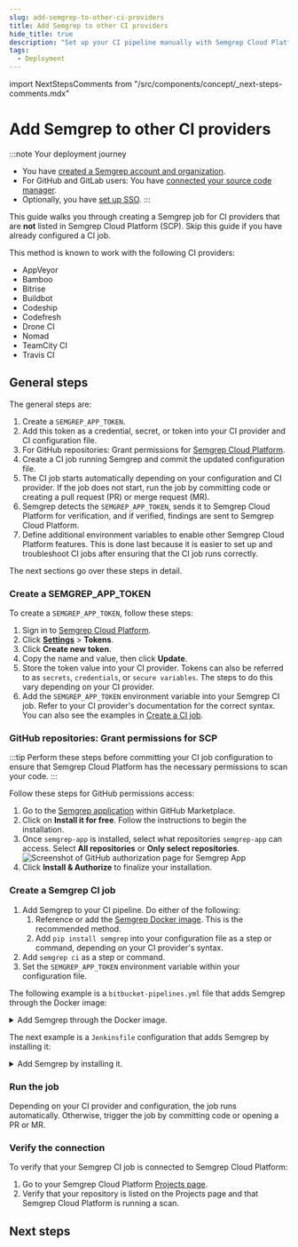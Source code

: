 ```yaml
---
slug: add-semgrep-to-other-ci-providers
title: Add Semgrep to other CI providers
hide_title: true
description: "Set up your CI pipeline manually with Semgrep Cloud Platform for centralized rule and findings management."
tags:
  - Deployment
---
```


import NextStepsComments from "/src/components/concept/_next-steps-comments.mdx"

# Add Semgrep to other CI providers

:::note Your deployment journey
- You have [created a Semgrep account and organization](/deployment/create-account-and-orgs). 
- For GitHub and GitLab users: You have [connected your source code manager](/deployment/connect-scm).
- Optionally, you have [set up SSO](/deployment/sso).
:::

This guide walks you through creating a Semgrep job for CI providers that are **not** listed in Semgrep Cloud Platform (SCP). Skip this guide if you have already configured a CI job.

This method is known to work with the following CI providers:

* AppVeyor
* Bamboo
* Bitrise
* Buildbot
* Codeship
* Codefresh
* Drone CI
* Nomad
* TeamCity CI
* Travis CI

## General steps

The general steps are:

1. Create a `SEMGREP_APP_TOKEN`.
1. Add this token as a credential, secret, or token into your CI provider and CI configuration file.
1. For GitHub repositories: Grant permissions for [Semgrep Cloud Platform](https://github.com/marketplace/semgrep-dev).
1. Create a CI job running Semgrep and commit the updated configuration file.
1. The CI job starts automatically depending on your configuration and CI provider. If the job does not start, run the job by committing code or creating a pull request (PR) or merge request (MR).
1. Semgrep detects the `SEMGREP_APP_TOKEN`, sends it to Semgrep Cloud Platform for verification, and if verified, findings are sent to Semgrep Cloud Platform.
1. Define additional environment variables to enable other Semgrep Cloud Platform features. This is done last because it is easier to set up and troubleshoot CI jobs after ensuring that the CI job runs correctly.

The next sections go over these steps in detail.

### Create a SEMGREP_APP_TOKEN

To create a `SEMGREP_APP_TOKEN`, follow these steps:

1. Sign in to [Semgrep Cloud Platform](https://semgrep.dev/login).
2. Click **[Settings](https://semgrep.dev/orgs/-/settings/tokens)** > **Tokens**.
3. Click **Create new token**.
4. Copy the name and value, then click **Update**.
5. Store the token value into your CI provider. Tokens can also be referred to as `secrets`, `credentials`, or `secure variables`. The steps to do this vary depending on your CI provider.
6. Add the `SEMGREP_APP_TOKEN` environment variable into your Semgrep CI job. Refer to your CI provider's documentation for the correct syntax. You can also see the examples in [Create a CI job](#creating-a-ci-job-running-semgrep).

### GitHub repositories: Grant permissions for SCP

:::tip
Perform these steps before committing your CI job configuration to ensure that Semgrep Cloud Platform has the necessary permissions to scan your code.
:::

Follow these steps for GitHub permissions access:

1. Go to the [Semgrep application](https://github.com/marketplace/semgrep-dev) within GitHub Marketplace.
2. Click on **Install it for free**. Follow the instructions to begin the installation.
2. Once `semgrep-app` is installed, select what repositories `semgrep-app` can access. Select **All repositories** or **Only select repositories**.
![Screenshot of GitHub authorization page for Semgrep App](/img/semgrep-ci-github-access-repos.png "Screenshot of GitHub authorization page for Semgrep App")
4. Click **Install & Authorize** to finalize your installation.

### Create a Semgrep CI job

1. Add Semgrep to your CI pipeline. Do either of the following:
    1. Reference or add the [Semgrep Docker image](https://hub.docker.com/r/returntocorp/semgrep). This is the recommended method.
    2. Add `pip install semgrep` into your configuration file as a step or command, depending on your CI provider's syntax.
2. Add `semgrep ci` as a step or command.
3. Set the `SEMGREP_APP_TOKEN` environment variable within your configuration file.

The following example is a `bitbucket-pipelines.yml` file that adds Semgrep through the Docker image:

<details><summary>Add Semgrep through the Docker image.</summary>

```yaml
image: atlassian/default-image:latest

pipelines:
  default:
    - parallel:
      - step:
        name: 'Run Semgrep scan with current branch'
        deployment: dev
        # Reference the Semgrep Docker image:
        image: returntocorp/semgrep
        script:
        # You need to set the token as an environment variable 
        # (see Create a `SEMGREP_APP_TOKEN` section).
          - export $SEMGREP_APP_TOKEN
          # Run semgrep ci:
          - semgrep ci
```

</details>

The next example is a `Jenkinsfile` configuration that adds Semgrep by installing it:

<details><summary>Add Semgrep by installing it.</summary>

```javascript
pipeline {
  agent any
  stages {
    stage('Semgrep-Scan') {
        environment { 
          // You need to set the token as an environment variable 
          // (see Create a `SEMGREP_APP_TOKEN` section).
          SEMGREP_APP_TOKEN = credentials('SEMGREP_APP_TOKEN')
        } 
      steps {
        // Install and run Semgrep:
        sh 'pip3 install semgrep'
        sh 'semgrep ci'
      }
    }
  }
}
```

</details>

### Run the job

Depending on your CI provider and configuration, the job runs automatically. Otherwise, trigger the job by committing code or opening a PR or MR.

### Verify the connection

To verify that your Semgrep CI job is connected to Semgrep Cloud Platform:

1. Go to your Semgrep Cloud Platform [Projects page](https://semgrep.dev/orgs/-/projects).
2. Verify that your repository is listed on the Projects page and that Semgrep Cloud Platform is running a scan.

## Next steps

<NextStepsComments />
